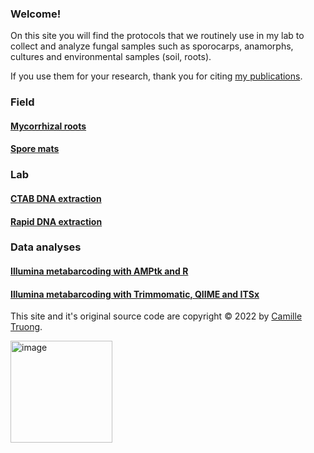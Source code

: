 ### Welcome!

On this site you will find the protocols that we routinely use in my lab to collect and analyze fungal samples such as sporocarps, anamorphs, cultures and environmental samples (soil, roots).

If you use them for your research, thank you for citing [my publications](https://www.researchgate.net/profile/Camille-Truong/publications).


### Field

#### [Mycorrhizal roots](myco_roots.md)
#### [Spore mats](sporemat.md)

### Lab

#### [CTAB DNA extraction](CTAB.md)
#### [Rapid DNA extraction](rapidDNA.md)

### Data analyses

#### [Illumina metabarcoding with AMPtk and R](https://github.com/Royal-Botanic-Gardens-Victoria/VicMicrobiome)
#### [Illumina metabarcoding with Trimmomatic, QIIME and ITSx](https://github.com/camillethuyentruong/Illumina_paired_end)



This site and it's original source code are copyright © 2022 by [Camille Truong](https://camilletruong.wixsite.com/home).

[<img width="163" alt="image" src="https://user-images.githubusercontent.com/46766469/185002098-bc6b860a-9cbd-4127-92ba-3b76c5547dc6.png">](https://twitter.com/intent/follow?original_referer=https%3A%2F%2Fpublish.twitter.com%2F&ref_src=twsrc%5Etfw%7Ctwcamp%5Ebuttonembed%7Ctwterm%5Efollow%7Ctwgr%5ECamilleTruong3&region=follow_link&screen_name=CamilleTruong3)
